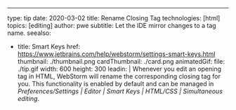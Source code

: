 ---
type: tip
date: 2020-03-02
title: Rename Closing Tag
technologies: [html]
topics: [editing]
author: pwe
subtitle: Let the IDE mirror changes to a tag name.
seealso:
- title: Smart Keys
  href: https://www.jetbrains.com/help/webstorm/settings-smart-keys.html
thumbnail: ./thumbnail.png
cardThumbnail: ./card.png
animatedGif:
  file: ./tip.gif
  width: 600
  height: 300
leadin: |
  Whenever you edit an opening tag in HTML, WebStorm will rename the corresponding 
  closing tag for you. This functionality is enabled by default and can be managed 
  in *Preferences/Settings | Editor | Smart Keys | HTML/CSS | Simultaneous <tag></tag> editing*. 
